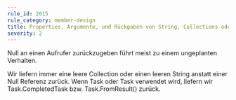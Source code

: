 ```yaml
---
rule_id: 2015
rule_category: member-design
title: Properties, Argumente, und Rückgaben von String, Collections oder Tasks dürfen niemals null sein
severity: 2
---
```

Null an einen Aufrufer zurückzugeben führt meist zu einem ungeplanten Verhalten.

Wir liefern immer eine leere Collection oder einen leeren String anstatt einer Null Referenz zurück.
Wenn Task oder Task<T> verwendet wird, liefern wir Task.CompletedTask bzw. Task.FromResult() zurück.

